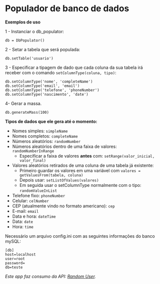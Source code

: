 Populador de banco de dados
=============================

**Exemplos de uso**

1 - Instanciar o db_populator:

`db = DbPopulator()`

2 - Setar a tabela que será populada:

`db.setTable('usuario') `

3 - Especificar a tipagem de dado que cada coluna da sua tabela irá receber com o comando `setColumnType(coluna, tipo)`:
```
db.setColumnType('nome', 'completeName')
db.setColumnType('email', 'email')
db.setColumnType('telefone', 'phoneNumber')
db.setColumnType('nascimento', 'date')
```

4- Gerar a massa.

`db.generateMass(100)`

**Tipos de dados que ele gera até o momento:**

* Nomes simples: `simpleName`
* Nomes completos: `completeName`
* Números aleatórios: `randomNumber`
* Números aleatórios dentro de uma faixa de valores: `randomNumberInRange`
    - Especificar a faixa de valores **antes** com: `setRange(valor_inicial, valor_final)`
* Valores aleatórios retirados de uma coluna de uma tabela já existente:
    - Primeiro guardar os valores em uma variável com `valores = getValuesFrom(tabela, coluna)`
    - Depois usar: `setListOfValues(valores)`
    - Em seguida usar o setColumnType normalmente com o tipo: `randomValueInList`
* Telefone fixo: `phoneNumber`
* Celular: `celNumber`
* CEP (atualmente vindo no formato americano): `cep`
* E-mail: `email`
* Data e hora: `dateTime`
* Data: `date`
* Hora: `time`
 
Necessário um arquivo config.ini com as seguintes informações do banco mySQL:
```
[db]
host=localhost
user=root
password=
db=teste
```

*Este app faz consumo da API: [Random User](https://randomuser.me/).*
